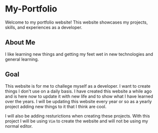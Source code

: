 # My-Portfolio

Welcome to my portfolio website! This website showcases my projects, skills, and experiences as a developer.

## About Me

I like learning new things and getting my feet wet in new technologies and general learning.

## Goal

This website is for me to challege myself as a developer. I want to create things I don't use on a daily basis. I have created this website a while ago and is here now to update it with new life and to show what I have learned over the years. I will be updating this website every year or so as a yearly project adding new things to it that I think are cool. 

I will also be adding resturictions when creating these projects. With this project I will be using `Vim` to create the website and will not be using my normal editor.

